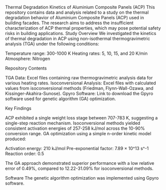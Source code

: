 Thermal Degradation Kinetics of Aluminium Composite Panels (ACP)
This repository contains data and analysis related to a study on the thermal degradation behavior of Aluminium Composite Panels (ACP) used in building facades. The research aims to address the insufficient characterization of ACP thermal properties, which may pose potential safety risks in building applications.
Study Overview
We investigated the kinetics of thermal degradation in ACP using non-isothermal thermogravimetric analysis (TGA) under the following conditions:

Temperature range: 300-1000 K
Heating rates: 5, 10, 15, and 20 K/min
Atmosphere: Nitrogen

Repository Contents

TGA Data: Excel files containing raw thermogravimetric analysis data for various heating rates.
Isoconversional Analysis: Excel files with calculated values from isoconversional methods (Friedman, Flynn-Wall-Ozawa, and Kissinger-Akahira-Sunose).
Gpyro Software: Link to download the Gpyro software used for genetic algorithm (GA) optimization.

Key Findings

ACP exhibited a single weight loss stage between 707-783 K, suggesting a single-step reaction mechanism.
Isoconversional methods yielded consistent activation energies of 257-258 kJ/mol across the 10-90% conversion range.
GA optimization using a simple n-order kinetic model produced:

Activation energy: 210 kJ/mol
Pre-exponential factor: 7.89 × 10^13 s^-1
Reaction order: 0.5


The GA approach demonstrated superior performance with a low relative error of 0.49%, compared to 12.22-31.09% for isoconversional methods.

Software
The genetic algorithm optimization was implemented using Gpyro software.
